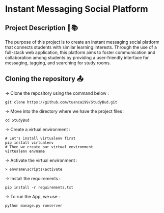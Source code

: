 # Instant Messaging Social Platform 
## Project Description :speech_balloon::books:
The purpose of this project is to create an instant messaging social platform that connects students with similar learning interests. Through the use of a full-stack web application, this platform aims to foster communication and collaboration among students by providing a user-friendly interface for messaging, tagging, and searching for study rooms.
## Cloning the repository :outbox_tray:
-> Clone the repository using the command below :
``` 
git clone https://github.com/tuancai99/StudyBud.git
```
-> Move into the directory where we have the project files :
``` 
cd StudyBud 
```
-> Create a virtual environment : 
```
# Let's install virtualenv first 
pip install virtualenv
# Then we create our virtual environment
virtualenv envname
```
-> Activate the virtual environment :
```
> envname\scripts\activate
```
-> Install the requirements :
```
pip install -r requirements.txt
```
-> To run the App, we use :
```
python manage.py runserver
```

